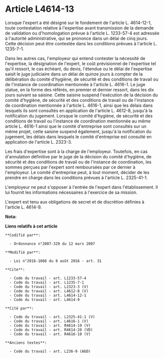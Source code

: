 # Article L4614-13

Lorsque l'expert a été désigné sur le fondement de l'article L. 4614-12-1, toute contestation relative à l'expertise avant
transmission de la demande de validation ou d'homologation prévue à l'article L. 1233-57-4 est adressée à l'autorité
administrative, qui se prononce dans un délai de cinq jours. Cette décision peut être contestée dans les conditions prévues à
l'article L. 1235-7-1. 

Dans les autres cas, l'employeur qui entend contester la nécessité de l'expertise, la désignation de l'expert, le coût
prévisionnel de l'expertise tel qu'il ressort, le cas échéant, du devis, l'étendue ou le délai de l'expertise saisit le juge
judiciaire dans un délai de quinze jours à compter de la délibération du comité d'hygiène, de sécurité et des conditions de
travail ou de l'instance de coordination mentionnée à l'article L. 4616-1. Le juge statue, en la forme des référés, en
premier et dernier ressort, dans les dix jours suivant sa saisine. Cette saisine suspend l'exécution de la décision du comité
d'hygiène, de sécurité et des conditions de travail ou de l'instance de coordination mentionnée à l'article L. 4616-1, ainsi
que les délais dans lesquels ils sont consultés en application de l'article L. 4612-8, jusqu'à la notification du jugement.
Lorsque le comité d'hygiène, de sécurité et des conditions de travail ou l'instance de coordination mentionnée au même
article L. 4616-1 ainsi que le comité d'entreprise sont consultés sur un même projet, cette saisine suspend également,
jusqu'à la notification du jugement, les délais dans lesquels le comité d'entreprise est consulté en application de l'article
L. 2323-3. 

Les frais d'expertise sont à la charge de l'employeur. Toutefois, en cas d'annulation définitive par le juge de la décision
du comité d'hygiène, de sécurité et des conditions de travail ou de l'instance de coordination, les sommes perçues par
l'expert sont remboursées par ce dernier à l'employeur. Le comité d'entreprise peut, à tout moment, décider de les prendre en
charge dans les conditions prévues à l'article L. 2325-41-1. 

L'employeur ne peut s'opposer à l'entrée de l'expert dans l'établissement. Il lui fournit les informations nécessaires à
l'exercice de sa mission. 

L'expert est tenu aux obligations de secret et de discrétion définies à l'article L. 4614-9.

**Nota:**



**Liens relatifs à cet article**

	**Codifié par**:

	  - Ordonnance n°2007-329 du 12 mars 2007

	**Modifié par**:

	  - Loi n°2016-1088 du 8 août 2016 - art. 31

	**Cite**:

	  - Code du travail - art. L1233-57-4
	  - Code du travail - art. L1235-7-1
	  - Code du travail - art. L2323-3 (V)
	  - Code du travail - art. L4612-8 (V)
	  - Code du travail - art. L4614-12-1
	  - Code du travail - art. L4614-9

	**Cité par**:

	  - Code du travail - art. L2325-41-1 (V)
	  - Code du travail - art. L4616-1 (V)
	  - Code du travail - art. R4614-19 (V)
	  - Code du travail - art. R4614-20 (VD)
	  - Code du travail - art. R4616-10 (V)

	**Anciens textes**:

	  - Code du travail - art. L236-9 (AbD)
